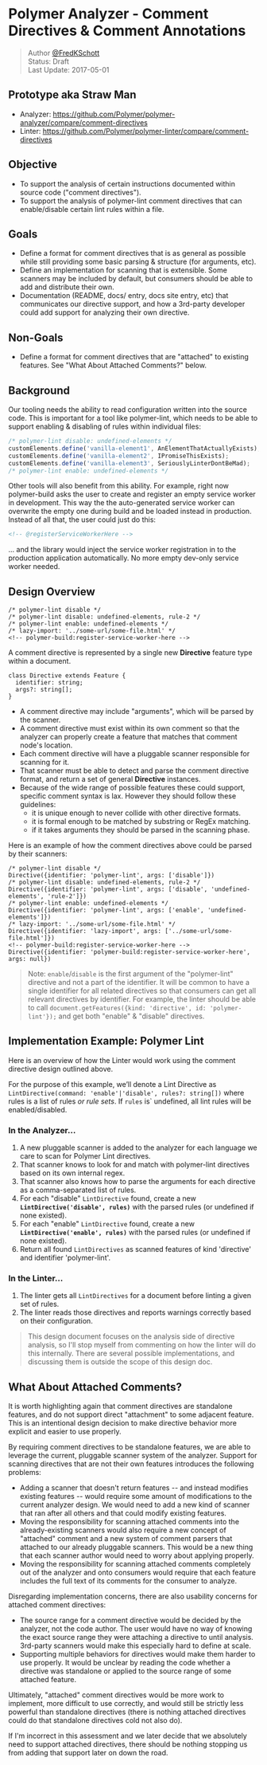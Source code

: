 # Polymer Analyzer - Comment Directives & Comment Annotations
> Author [@FredKSchott](github.com/FredKSchott)  
> Status: Draft  
> Last Update: 2017-05-01  

## Prototype aka Straw Man
- Analyzer: https://github.com/Polymer/polymer-analyzer/compare/comment-directives
- Linter: https://github.com/Polymer/polymer-linter/compare/comment-directives


## Objective
- To support the analysis of certain instructions documented within source code ("comment directives").
- To support the analysis of polymer-lint comment directives that can enable/disable certain lint rules within a file.

## Goals
- Define a format for comment directives that is as general as possible while still providing some basic parsing & structure (for arguments, etc).
- Define an implementation for scanning that is extensible. Some scanners may be included by default, but consumers should be able to add and distribute their own.
- Documentation (README, docs/ entry, docs site entry, etc) that communicates our directive support, and how a 3rd-party developer could add support for analyzing their own directive.

## Non-Goals
- Define a format for comment directives that are "attached" to existing features. See "What About Attached Comments?" below.

## Background

Our tooling needs the ability to read configuration written into the source code. This is important for a tool like polymer-lint, which needs to be able to support enabling & disabling of rules within individual files:

```js
/* polymer-lint disable: undefined-elements */
customElements.define('vanilla-element1', AnElementThatActuallyExists);
customElements.define('vanilla-element2', IPromiseThisExists);
customElements.define('vanilla-element3', SeriouslyLinterDontBeMad);
/* polymer-lint enable: undefined-elements */
```

Other tools will also benefit from this ability. For example, right now polymer-build asks the user to create and register an empty service worker in development. This way the the auto-generated service worker can overwrite the empty one during build and be loaded instead in production. Instead of all that, the user could just do this:

```html
<!-- @registerServiceWorkerHere -->
```

... and the library would inject the service worker registration in to the production application automatically. No more empty dev-only service worker needed.


## Design Overview

```
/* polymer-lint disable */
/* polymer-lint disable: undefined-elements, rule-2 */
/* polymer-lint enable: undefined-elements */
/* lazy-import: '../some-url/some-file.html' */
<!-- polymer-build:register-service-worker-here -->
```

A comment directive is represented by a single new **Directive** feature type within a document.

```
class Directive extends Feature {
  identifier: string;
  args?: string[];
}
```

- A comment directive may include "arguments", which will be parsed by the scanner.
- A comment directive must exist within its own comment so that the analyzer can properly create a feature that matches that comment node's location.
- Each comment directive will have a pluggable scanner responsible for scanning for it.
- That scanner must be able to detect and parse the comment directive format, and return a set of general **Directive** instances.
- Because of the wide range of possible features these could support, specific comment syntax is lax. However they should follow these guidelines:
  - it is unique enough to never collide with other directive formats.
  - it is formal enough to be matched by substring or RegEx matching.
  - if it takes arguments they should be parsed in the scanning phase.

Here is an example of how the comment directives above could be parsed by their scanners:

```
/* polymer-lint disable */
Directive({identifier: 'polymer-lint', args: ['disable']})
/* polymer-lint disable: undefined-elements, rule-2 */
Directive({identifier: 'polymer-lint', args: ['disable', 'undefined-elements', 'rule-2']})
/* polymer-lint enable: undefined-elements */
Directive({identifier: 'polymer-lint', args: ['enable', 'undefined-elements']})
/* lazy-import: '../some-url/some-file.html' */
Directive({identifier: 'lazy-import', args: ['../some-url/some-file.html']})
<!-- polymer-build:register-service-worker-here -->
Directive({identifier: 'polymer-build:register-service-worker-here', args: null})
```

> Note: `enable`/`disable` is the first argument of the "polymer-lint" directive and not a part of the identifier. It will be common to have a single identifier for all related directives so that consumers can get all relevant directives by identifier. For example, the linter should be able to call `document.getFeatures({kind: 'directive', id: 'polymer-lint'});` and get both "enable" & "disable" directives.


## Implementation Example: Polymer Lint

Here is an overview of how the Linter would work using the comment directive design outlined above.

For the purpose of this example, we’ll denote a Lint Directive as `LintDirective(command: 'enable'|'disable', rules?: string[])` where rules is a list of rules *or rule sets*. If `rules` is` undefined, all lint rules will be enabled/disabled.

### In the Analyzer...

1. A new pluggable scanner is added to the analyzer for each language we care to scan for Polymer Lint directives.
1. That scanner knows to look for and match with polymer-lint directives based on its own internal regex.
1. That scanner also knows how to parse the arguments for each directive as a comma-separated list of rules.
1. For each "disable" `LintDirective` found, create a new **`LintDirective('disable', rules)`** with the parsed rules (or undefined if none existed).
1. For each "enable" `LintDirective` found, create a new **`LintDirective('enable', rules)`** with the parsed rules (or undefined if none existed).
1. Return all found `LintDirectives` as scanned features of kind 'directive' and identifier 'polymer-lint'.

### In the Linter...

1. The linter gets all `LintDirectives` for a document before linting a given set of rules.
1. The linter reads those directives and reports warnings correctly based on their configuration.

> This design document focuses on the analysis side of directive analysis, so I'll stop myself from commenting on how the linter will do this internally. There are several possible implementations, and discussing them is outside the scope of this design doc.


## What About Attached Comments?

It is worth highlighting again that comment directives are standalone features, and do not support direct "attachment" to some adjacent feature. This is an intentional design decision to make directive behavior more explicit and easier to use properly.

By requiring comment directives to be standalone features, we are able to leverage the current, pluggable scanner system of the analyzer. Support for scanning directives that are not their own features introduces the following problems:

- Adding a scanner that doesn't return features -- and instead modifies existing features -- would require some amount of modifications to the current analyzer design. We would need to add a new kind of scanner that ran after all others and that could modify existing features.
- Moving the responsibility for scanning attached comments into the already-existing scanners would also require a new concept of "attached" comment and a new system of comment parsers that attached to our already pluggable scanners. This would be a new thing that each scanner author would need to worry about applying properly.
- Moving the responsibility for scanning attached comments completely out of the analyzer and onto consumers would require that each feature includes the full text of its comments for the consumer to analyze.

Disregarding implementation concerns, there are also usability concerns for attached comment directives:

- The source range for a comment directive would be decided by the analyzer, not the code author. The user would have no way of knowing the exact source range they were attaching a directive to until analysis. 3rd-party scanners would make this especially hard to define at scale.
- Supporting multiple behaviors for directives would make them harder to use properly. It would be unclear by reading the code whether a directive was standalone or applied to the source range of some attached feature.

Ultimately, "attached" comment directives would be more work to implement, more difficult to use correctly, and would still be strictly less powerful than standalone directives (there is nothing attached directives could do that standalone directives cold not also do).

If I'm incorrect in this assessment and we later decide that we absolutely need to support attached directives, there should be nothing stopping us from adding that support later on down the road.
